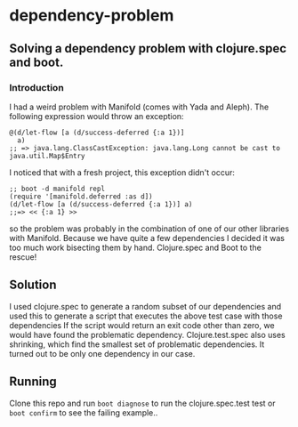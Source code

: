 # dependency-problem

## Solving a dependency problem with clojure.spec and boot.

### Introduction

I had a weird problem with Manifold (comes with Yada and Aleph). The following expression would throw an exception:

```
@(d/let-flow [a (d/success-deferred {:a 1})]
  a)
;; => java.lang.ClassCastException: java.lang.Long cannot be cast to java.util.Map$Entry
```

I noticed that with a fresh project, this exception didn't occur:

```
;; boot -d manifold repl
(require '[manifold.deferred :as d])
(d/let-flow [a (d/success-deferred {:a 1})] a)
;;=> << {:a 1} >>
```

so the problem was probably in the combination of one of our other libraries with Manifold.
Because we have quite a few dependencies I decided it was too much work bisecting them by hand. 
Clojure.spec and Boot to the rescue!

## Solution

I used clojure.spec to generate a random subset of our dependencies and used this to generate a script that executes the above test case with those dependencies
If the script would return an exit code other than zero, we would have found the problematic dependency. Clojure.test.spec also uses shrinking, which find the smallest set of problematic dependencies.
It turned out to be only one dependency in our case.

## Running

Clone this repo and run `boot diagnose` to run the clojure.spec.test test or `boot confirm` to see the failing example..
